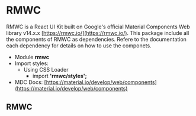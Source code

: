 # RMWC

RMWC is a React UI Kit built on Google's official Material Components Web library v14.x.x
[https://rmwc.io/](https://rmwc.io/). This package include all the components of RMWC as dependencies. Refere to the documentation each dependency for details on how to use the componets.

- Module **rmwc**
- Import styles:
  - Using CSS Loader
    - import **'rmwc/styles';**
- MDC Docs: [https://material.io/develop/web/components](https://material.io/develop/web/components)

## RMWC
